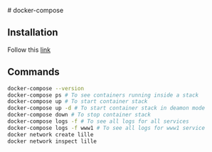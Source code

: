 # docker-compose

## Installation

Follow this [link](https://docs.docker.com/compose/install/)

## Commands

```bash
docker-compose --version
docker-compose ps # To see containers running inside a stack
docker-compose up # To start container stack
docker-compose up -d # To start container stack in deamon mode
docker-compose down # To stop container stack
docker-compose logs -f # To see all logs for all services
docker-compose logs -f www1 # To see all logs for www1 service
docker network create lille
docker network inspect lille
```
